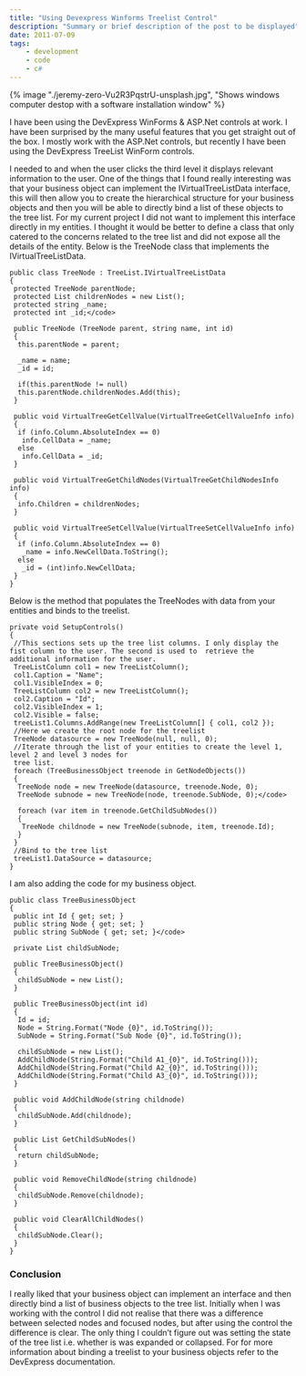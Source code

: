 ```yaml
---
title: "Using Devexpress Winforms Treelist Control"
description: "Summary or brief description of the post to be displayed"
date: 2011-07-09
tags: 
    - development
    - code
    - c#
---
```


{% image "./jeremy-zero-Vu2R3PqstrU-unsplash.jpg", "Shows windows computer destop with a software installation window" %}

I have been using the DevExpress WinForms & ASP.Net controls at work. I have been surprised by the many useful features that you get straight out of the box. I mostly work with the ASP.Net controls, but recently I have been using the DevExpress TreeList WinForm controls. 

<!--more-->

I needed to and when the user clicks the third level it displays relevant information to the user.
One of the things that I found really interesting was that your business object can implement the IVirtualTreeListData interface, this will then allow you to create the hierarchical structure for your business objects and then you will be able to directly bind a list of these objects to the tree list. For my current project I did not want to implement this interface directly in my entities. I thought it would be better to define a class that only catered to the concerns related to the tree list and did not expose all the details of the entity. Below is the TreeNode class that implements the IVirtualTreeListData.

```
public class TreeNode : TreeList.IVirtualTreeListData
{
 protected TreeNode parentNode;
 protected List childrenNodes = new List();
 protected string _name;
 protected int _id;</code>
 
 public TreeNode (TreeNode parent, string name, int id)
 {
  this.parentNode = parent;
 
  _name = name;
  _id = id;
 
  if(this.parentNode != null)
  this.parentNode.childrenNodes.Add(this);
 } 
 
 public void VirtualTreeGetCellValue(VirtualTreeGetCellValueInfo info)
 {
  if (info.Column.AbsoluteIndex == 0)
   info.CellData = _name;
  else
   info.CellData = _id;
 }
 
 public void VirtualTreeGetChildNodes(VirtualTreeGetChildNodesInfo info)
 {
  info.Children = childrenNodes;
 }
 
 public void VirtualTreeSetCellValue(VirtualTreeSetCellValueInfo info)
 {
  if (info.Column.AbsoluteIndex == 0)
   _name = info.NewCellData.ToString();
  else
   _id = (int)info.NewCellData;
 }
}
```

Below is the method that populates the TreeNodes with data from your entities and binds to the treelist.

```
private void SetupControls()
{
 //This sections sets up the tree list columns. I only display the fist column to the user. The second is used to  retrieve the additional information for the user.
 TreeListColumn col1 = new TreeListColumn();
 col1.Caption = "Name";
 col1.VisibleIndex = 0;
 TreeListColumn col2 = new TreeListColumn();
 col2.Caption = "Id";
 col2.VisibleIndex = 1;
 col2.Visible = false;
 treeList1.Columns.AddRange(new TreeListColumn[] { col1, col2 });
 //Here we create the root node for the treelist
 TreeNode datasource = new TreeNode(null, null, 0);
 //Iterate through the list of your entities to create the level 1, level 2 and level 3 nodes for
 tree list.
 foreach (TreeBusinessObject treenode in GetNodeObjects())
 {
  TreeNode node = new TreeNode(datasource, treenode.Node, 0);
  TreeNode subnode = new TreeNode(node, treenode.SubNode, 0);</code>
 
  foreach (var item in treenode.GetChildSubNodes())
  {
   TreeNode childnode = new TreeNode(subnode, item, treenode.Id);
  }
 }
 //Bind to the tree list
 treeList1.DataSource = datasource;
}
```

I am also adding the code for my business object.

```
public class TreeBusinessObject
{
 public int Id { get; set; }
 public string Node { get; set; }
 public string SubNode { get; set; }</code>
 
 private List childSubNode;
 
 public TreeBusinessObject()
 {
  childSubNode = new List();
 }
 
 public TreeBusinessObject(int id)
 {
  Id = id;
  Node = String.Format("Node {0}", id.ToString());
  SubNode = String.Format("Sub Node {0}", id.ToString());
 
  childSubNode = new List();
  AddChildNode(String.Format("Child A1_{0}", id.ToString()));
  AddChildNode(String.Format("Child A2_{0}", id.ToString()));
  AddChildNode(String.Format("Child A3_{0}", id.ToString()));
 }
 
 public void AddChildNode(string childnode)
 {
  childSubNode.Add(childnode);
 }
 
 public List GetChildSubNodes()
 {
  return childSubNode;
 }
 
 public void RemoveChildNode(string childnode)
 {
  childSubNode.Remove(childnode);
 }
 
 public void ClearAllChildNodes()
 {
  childSubNode.Clear();
 }
}
```

### Conclusion
I really liked that your business object can implement an interface and then directly bind a list of business objects to the tree list. Initially when I was working with the control I did not realise that there was a difference between selected nodes and focused nodes, but after using the control the difference is clear. The only thing I couldn’t figure out was setting the state of the tree list i.e. whether is was expanded or collapsed.
For for more information about binding a treelist to your business objects refer to the DevExpress documentation.